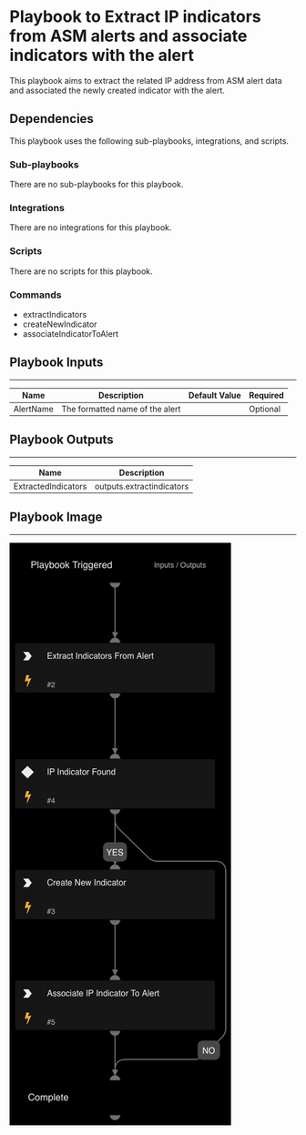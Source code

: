 # Playbook to Extract IP indicators from ASM alerts and associate indicators with the alert

This playbook aims to extract the related IP address from ASM alert data and associated the newly created indicator with the alert. 

## Dependencies
This playbook uses the following sub-playbooks, integrations, and scripts.

### Sub-playbooks
There are no sub-playbooks for this playbook.

### Integrations
There are no integrations for this playbook.

### Scripts
There are no scripts for this playbook.

### Commands
* extractIndicators
* createNewIndicator
* associateIndicatorToAlert

## Playbook Inputs
---
| **Name** | **Description** | **Default Value** | **Required** |
| --- | --- | --- | --- |
| AlertName | The formatted name of the alert | | Optional |


## Playbook Outputs
---
| **Name** | **Description** |
| --- | --- |
| ExtractedIndicators | outputs.extractindicators |

## Playbook Image
---
![Cortex ASM - Extract IP Indicator](https://raw.githubusercontent.com/demisto/content/master/Packs/CortexAttackSurfaceManagement/doc_files/Cortex_ASM_-_Extract_IP_Indicator.png)